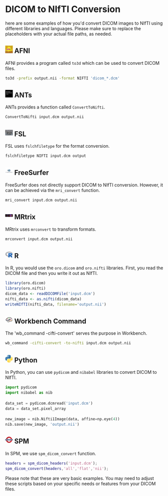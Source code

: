 # DICOM to NIfTI Conversion

here are some examples of how you'd convert DICOM images to NIfTI using different libraries and languages. Please make sure to replace the placeholders with your actual file paths, as needed.

## <img src="../icons/afni.png" height="24px" /> AFNI

AFNI provides a program called `to3d` which can be used to convert DICOM files.

```bash
to3d -prefix output.nii -format NIFTI 'dicom_*.dcm'
```

## <img src="../icons/ants.png" height="24px" /> ANTs

ANTs provides a function called `ConvertToNifti`.

```bash
ConvertToNifti input.dcm output.nii
```

## <img src="../icons/fsl.png" height="24px" /> FSL

FSL uses `fslchfiletype` for the format conversion.

```bash
fslchfiletype NIFTI input.dcm output
```

## <img src="../icons/freesurfer.png" height="24px" /> FreeSurfer

FreeSurfer does not directly support DICOM to NIfTI conversion. However, it can be achieved via the `mri_convert` function.

```bash
mri_convert input.dcm output.nii
```

## <img src="../icons/mrtrix.png" height="24px" /> MRtrix

MRtrix uses `mrconvert` to transform formats.

```bash
mrconvert input.dcm output.nii
```

## <img src="../icons/r.png" height="24px" /> R

In R, you would use the `oro.dicom` and `oro.nifti` libraries. First, you read the DICOM file and then you write it out as NIfTI.

```R
library(oro.dicom)
library(oro.nifti)
dicom_data <- readDICOMFile('input.dcm')
nifti_data <- as.nifti(dicom_data)
writeNIfTI(nifti_data, filename='output.nii')
```

## <img src="../icons/workbench_command.png" height="24px" /> Workbench Command

The 'wb_command -cifti-convert' serves the purpose in Workbench.

```bash
wb_command -cifti-convert -to-nifti input.dcm output.nii
```

## <img src="../icons/python.png" height="24px" /> Python

In Python, you can use `pydicom` and `nibabel` libraries to convert DICOM to NIfTI.

```python
import pydicom
import nibabel as nib

data_set = pydicom.dcmread('input.dcm')
data = data_set.pixel_array

new_image = nib.Nifti1Image(data, affine=np.eye(4))
nib.save(new_image, 'output.nii')
```

## <img src="../icons/spm.png" height="24px" /> SPM

In SPM, we use `spm_dicom_convert` function.

```matlab
headers = spm_dicom_headers('input.dcm');
spm_dicom_convert(headers,'all','flat','nii');
```

Please note that these are very basic examples. You may need to adjust these scripts based on your specific needs or features from your DICOM files.